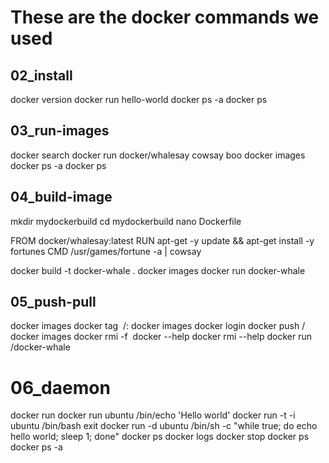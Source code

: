# These are the docker commands we used

## 02_install

docker version
docker run hello-world 
docker ps -a
docker ps

## 03_run-images

docker search
docker run docker/whalesay cowsay boo
docker images
docker ps -a
docker ps

## 04_build-image

mkdir mydockerbuild
cd mydockerbuild
nano Dockerfile

FROM docker/whalesay:latest
RUN apt-get -y update && apt-get install -y fortunes
CMD /usr/games/fortune -a | cowsay

docker build -t docker-whale .
docker images
docker run docker-whale

## 05_push-pull

docker images
docker tag <image ID>  <docker hub username>/<image name>:<version label or tag>
docker images
docker login
docker push <docker hub username>/<image name>
docker images
docker rmi -f <image ID or image name>
docker --help
docker rmi --help
docker run <yourusername>/docker-whale

# 06_daemon

docker run
docker run ubuntu /bin/echo 'Hello world'
docker run -t -i ubuntu /bin/bash
exit
docker run -d ubuntu /bin/sh -c "while true; do echo hello world; sleep 1; done"
docker ps
docker logs <container name>
docker stop <container name>
docker ps
docker ps -a






